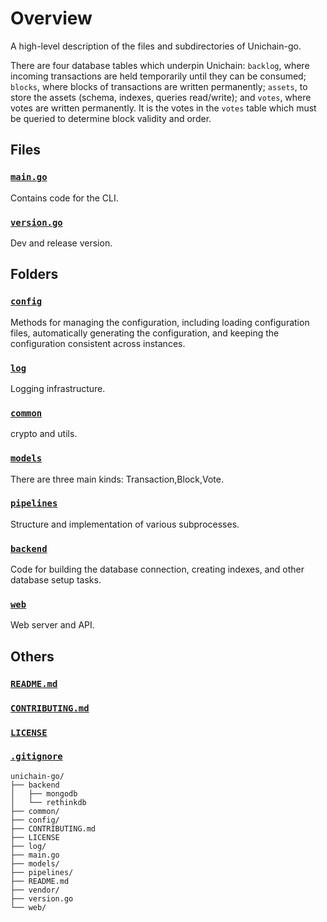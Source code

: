 # Overview

A high-level description of the files and subdirectories of Unichain-go.

There are four database tables which underpin Unichain: `backlog`, where incoming transactions are held temporarily until they can be consumed; `blocks`, where blocks of transactions are written permanently; `assets`, to store the assets (schema, indexes, queries read/write); and `votes`, where votes are written permanently.  It is the votes in the `votes` table which must be queried to determine block validity and order.

## Files

### [`main.go`](./main.go)

Contains code for the CLI.

### [`version.go`](./version.go)

Dev and release version.

## Folders

### [`config`](./config)

Methods for managing the configuration, including loading configuration files, automatically generating the configuration, and keeping the configuration consistent across instances.

### [`log`](./log)

Logging infrastructure.

### [`common`](./common)

crypto and utils.

### [`models`](./models)

There are three main kinds: Transaction,Block,Vote.

### [`pipelines`](./pipelines)

Structure and implementation of various subprocesses.

### [`backend`](./backend)

Code for building the database connection, creating indexes, and other database setup tasks.

### [`web`](./web)

Web server and API.

## Others

### [`README.md`](./README.md)

### [`CONTRIBUTING.md`](./CONTRIBUTING.md)

### [`LICENSE`](./LICENSE)

### [`.gitignore`](./.gitignore)

```
unichain-go/
├── backend
│   ├── mongodb
│   └── rethinkdb
├── common/
├── config/
├── CONTRIBUTING.md
├── LICENSE
├── log/
├── main.go
├── models/
├── pipelines/
├── README.md
├── vendor/
├── version.go
└── web/
```